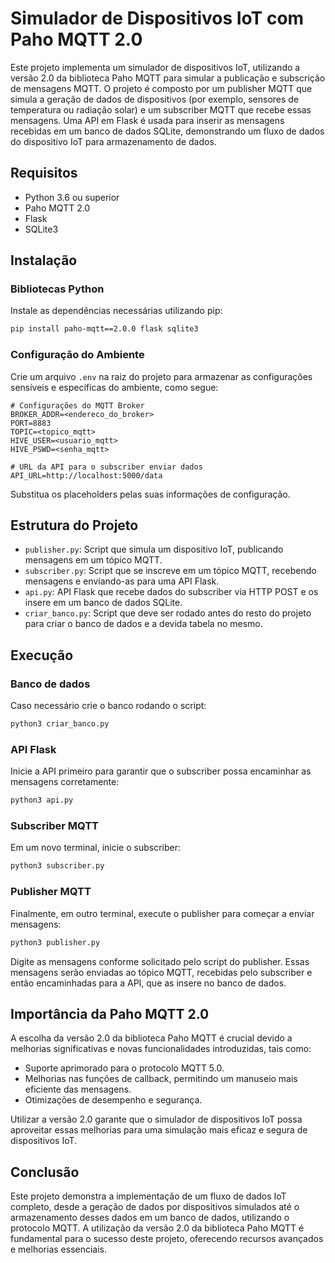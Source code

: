 # Simulador de Dispositivos IoT com Paho MQTT 2.0

Este projeto implementa um simulador de dispositivos IoT, utilizando a versão 2.0 da biblioteca Paho MQTT para simular a publicação e subscrição de mensagens MQTT. O projeto é composto por um publisher MQTT que simula a geração de dados de dispositivos (por exemplo, sensores de temperatura ou radiação solar) e um subscriber MQTT que recebe essas mensagens. Uma API em Flask é usada para inserir as mensagens recebidas em um banco de dados SQLite, demonstrando um fluxo de dados do dispositivo IoT para armazenamento de dados.

## Requisitos

- Python 3.6 ou superior
- Paho MQTT 2.0
- Flask
- SQLite3

## Instalação

### Bibliotecas Python

Instale as dependências necessárias utilizando pip:

```bash
pip install paho-mqtt==2.0.0 flask sqlite3
```

### Configuração do Ambiente

Crie um arquivo `.env` na raiz do projeto para armazenar as configurações sensíveis e específicas do ambiente, como segue:

```env
# Configurações do MQTT Broker
BROKER_ADDR=<endereco_do_broker>
PORT=8883
TOPIC=<topico_mqtt>
HIVE_USER=<usuario_mqtt>
HIVE_PSWD=<senha_mqtt>

# URL da API para o subscriber enviar dados
API_URL=http://localhost:5000/data
```

Substitua os placeholders pelas suas informações de configuração.

## Estrutura do Projeto

- `publisher.py`: Script que simula um dispositivo IoT, publicando mensagens em um tópico MQTT.
- `subscriber.py`: Script que se inscreve em um tópico MQTT, recebendo mensagens e enviando-as para uma API Flask.
- `api.py`: API Flask que recebe dados do subscriber via HTTP POST e os insere em um banco de dados SQLite.
- `criar_banco.py`: Script que deve ser rodado antes do resto do projeto para criar o banco de dados e a devida tabela no mesmo.

## Execução

### Banco de dados

Caso necessário crie o banco rodando o script:

```bash
python3 criar_banco.py
```


### API Flask

Inicie a API primeiro para garantir que o subscriber possa encaminhar as mensagens corretamente:

```bash
python3 api.py
```

### Subscriber MQTT

Em um novo terminal, inicie o subscriber:

```bash
python3 subscriber.py
```

### Publisher MQTT

Finalmente, em outro terminal, execute o publisher para começar a enviar mensagens:

```bash
python3 publisher.py
```

Digite as mensagens conforme solicitado pelo script do publisher. Essas mensagens serão enviadas ao tópico MQTT, recebidas pelo subscriber e então encaminhadas para a API, que as insere no banco de dados.

## Importância da Paho MQTT 2.0

A escolha da versão 2.0 da biblioteca Paho MQTT é crucial devido a melhorias significativas e novas funcionalidades introduzidas, tais como:

- Suporte aprimorado para o protocolo MQTT 5.0.
- Melhorias nas funções de callback, permitindo um manuseio mais eficiente das mensagens.
- Otimizações de desempenho e segurança.

Utilizar a versão 2.0 garante que o simulador de dispositivos IoT possa aproveitar essas melhorias para uma simulação mais eficaz e segura de dispositivos IoT.

## Conclusão

Este projeto demonstra a implementação de um fluxo de dados IoT completo, desde a geração de dados por dispositivos simulados até o armazenamento desses dados em um banco de dados, utilizando o protocolo MQTT. A utilização da versão 2.0 da biblioteca Paho MQTT é fundamental para o sucesso deste projeto, oferecendo recursos avançados e melhorias essenciais.
